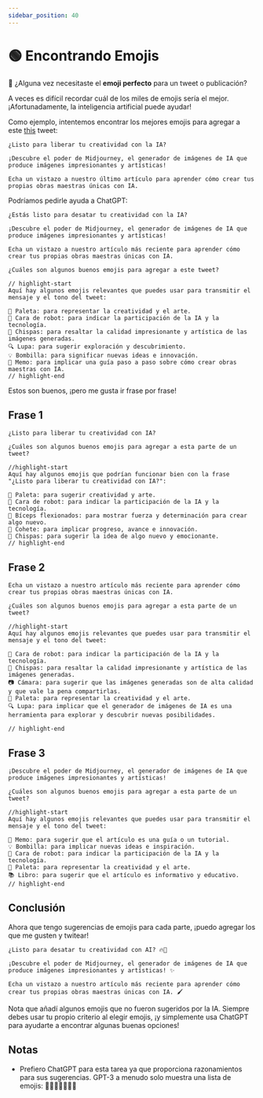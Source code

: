 ```yaml
---
sidebar_position: 40
---
```


# 🟢 Encontrando Emojis

🤔 ¿Alguna vez necesitaste el **emoji perfecto** para un tweet o publicación?

A veces es difícil recordar cuál de los miles de emojis sería el mejor. ¡Afortunadamente, la inteligencia artificial puede ayudar!

Como ejemplo, intentemos encontrar los mejores emojis para agregar a este [this](https://twitter.com/learnprompting/status/1631786358330085382) tweet:

```text
¿Listo para liberar tu creatividad con la IA?

¡Descubre el poder de Midjourney, el generador de imágenes de IA que produce imágenes impresionantes y artísticas!

Echa un vistazo a nuestro último artículo para aprender cómo crear tus propias obras maestras únicas con IA.
```

Podríamos pedirle ayuda a ChatGPT:

```text
¿Estás listo para desatar tu creatividad con la IA?

¡Descubre el poder de Midjourney, el generador de imágenes de IA que produce imágenes impresionantes y artísticas!

Echa un vistazo a nuestro artículo más reciente para aprender cómo crear tus propias obras maestras únicas con IA.

¿Cuáles son algunos buenos emojis para agregar a este tweet?

// highlight-start
Aquí hay algunos emojis relevantes que puedes usar para transmitir el mensaje y el tono del tweet:

🎨 Paleta: para representar la creatividad y el arte.
🤖 Cara de robot: para indicar la participación de la IA y la tecnología.
🌟 Chispas: para resaltar la calidad impresionante y artística de las imágenes generadas.
🔍 Lupa: para sugerir exploración y descubrimiento.
💡 Bombilla: para significar nuevas ideas e innovación.
📝 Memo: para implicar una guía paso a paso sobre cómo crear obras maestras con IA.
// highlight-end
```

Estos son buenos, ¡pero me gusta ir frase por frase!

## Frase 1

```text
¿Listo para liberar tu creatividad con IA?

¿Cuáles son algunos buenos emojis para agregar a esta parte de un tweet?

//highlight-start
Aquí hay algunos emojis que podrían funcionar bien con la frase "¿Listo para liberar tu creatividad con IA?":

🎨 Paleta: para sugerir creatividad y arte.
🤖 Cara de robot: para indicar la participación de la IA y la tecnología.
💪 Bíceps flexionados: para mostrar fuerza y determinación para crear algo nuevo.
🚀 Cohete: para implicar progreso, avance e innovación.
🌟 Chispas: para sugerir la idea de algo nuevo y emocionante.
// highlight-end
```

## Frase 2

```text
Echa un vistazo a nuestro artículo más reciente para aprender cómo crear tus propias obras maestras únicas con IA.

¿Cuáles son algunos buenos emojis para agregar a esta parte de un tweet?

//highlight-start
Aquí hay algunos emojis relevantes que puedes usar para transmitir el mensaje y el tono del tweet:

🤖 Cara de robot: para indicar la participación de la IA y la tecnología.
🌟 Chispas: para resaltar la calidad impresionante y artística de las imágenes generadas.
📷 Cámara: para sugerir que las imágenes generadas son de alta calidad y que vale la pena compartirlas.
🎨 Paleta: para representar la creatividad y el arte.
🔍 Lupa: para implicar que el generador de imágenes de IA es una herramienta para explorar y descubrir nuevas posibilidades.

// highlight-end
```

## Frase 3

```text
¡Descubre el poder de Midjourney, el generador de imágenes de IA que produce imágenes impresionantes y artísticas!

¿Cuáles son algunos buenos emojis para agregar a esta parte de un tweet?

//highlight-start
Aquí hay algunos emojis relevantes que puedes usar para transmitir el mensaje y el tono del tweet:

📝 Memo: para sugerir que el artículo es una guía o un tutorial.
💡 Bombilla: para implicar nuevas ideas e inspiración.
🤖 Cara de robot: para indicar la participación de la IA y la tecnología.
🎨 Paleta: para representar la creatividad y el arte.
📚 Libro: para sugerir que el artículo es informativo y educativo.
// highlight-end
```

## Conclusión

Ahora que tengo sugerencias de emojis para cada parte, ¡puedo agregar los que me gusten y twitear!

```text
¿Listo para desatar tu creatividad con AI? 🔥🎨

¡Descubre el poder de Midjourney, el generador de imágenes de IA que produce imágenes impresionantes y artísticas! ✨

Echa un vistazo a nuestro artículo más reciente para aprender cómo crear tus propias obras maestras únicas con IA. 🖌️
```

Nota que añadí algunos emojis que no fueron sugeridos por la IA. Siempre debes usar tu propio criterio al elegir emojis, ¡y simplemente usa ChatGPT para ayudarte a encontrar algunas buenas opciones!

## Notas

- Prefiero ChatGPT para esta tarea ya que proporciona razonamientos para sus sugerencias. GPT-3 a menudo solo muestra una lista de emojis: 🤩😎🤩🤩😃😃💪
